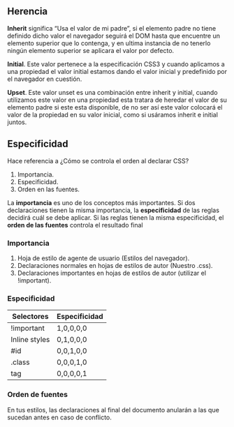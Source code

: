 ## Herencia

__Inherit__ significa “Usa el valor de mi padre”, si el elemento padre no tiene definido dicho valor el navegador seguirá el DOM hasta que encuentre un elemento superior que lo contenga, y en ultima instancia de no tenerlo ningún elemento superior se aplicara el valor por defecto.

__Initial__. Este valor pertenece a la especificación CSS3 y cuando aplicamos a una propiedad el valor initial estamos dando el valor inicial y predefinido por el navegador en cuestión.

__Upset__. Este valor unset es una combinación entre inherit y initial, cuando utilizamos este valor en una propiedad esta tratara de heredar el valor de su elemento padre si este esta disponible, de no ser así este valor colocará el valor de la propiedad en su valor inicial, como si usáramos inherit e initial juntos.

## Especificidad
Hace referencia a ¿Cómo se controla el orden al declarar CSS?
1. Importancia.
2. Especificidad.
3. Orden en las fuentes.

La __importancia__ es uno de los conceptos más importantes. Si dos declaraciones tienen la misma importancia, la __especificidad__ de las reglas decidirá cuál se debe aplicar. Si las reglas tienen la misma especificidad, el __orden de las fuentes__ controla el resultado final

### Importancia
1. Hoja de estilo de agente de usuario (Estilos del navegador).
2. Declaraciones normales en hojas de estilos de autor (Nuestro .css).
3. Declaraciones importantes en hojas de estilos de autor (utilizar el !important).

### Especificidad
Selectores | Especificidad
-- | --
!important | 1,0,0,0,0
Inline styles | 0,1,0,0,0
#id | 0,0,1,0,0
.class | 0,0,0,1,0
tag | 0,0,0,0,1

### Orden de fuentes
En tus estilos, las declaraciones al final del documento anularán a las que sucedan antes en caso de conflicto.